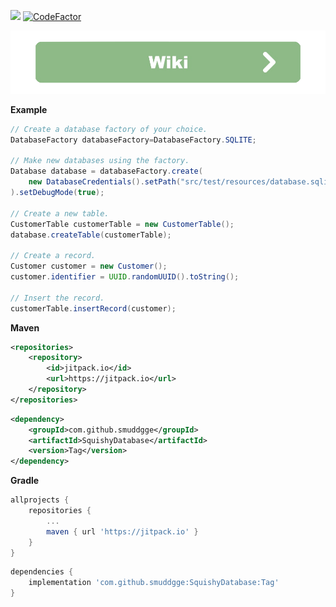 [![](https://jitpack.io/v/Smuddgge/SquishyDatabase.svg)](https://jitpack.io/#Smuddgge/SquishyDatabase)
[![CodeFactor](https://www.codefactor.io/repository/github/smuddgge/squishydatabase/badge)](https://www.codefactor.io/repository/github/smuddgge/squishydatabase)

<div align=center>
    <a href="https://smuddgge.gitbook.io/squishy-database/"><img src="./graphics/wiki.png" width="512"></a>
</div>

**Example**
```java
// Create a database factory of your choice.
DatabaseFactory databaseFactory=DatabaseFactory.SQLITE;

// Make new databases using the factory.
Database database = databaseFactory.create(
    new DatabaseCredentials().setPath("src/test/resources/database.sqlite3")
).setDebugMode(true);

// Create a new table.
CustomerTable customerTable = new CustomerTable();
database.createTable(customerTable);

// Create a record.
Customer customer = new Customer();
customer.identifier = UUID.randomUUID().toString();

// Insert the record.
customerTable.insertRecord(customer);
```

**Maven**
```xml
<repositories>
    <repository>
        <id>jitpack.io</id>
        <url>https://jitpack.io</url>
    </repository>
</repositories>
```
```xml
<dependency>
    <groupId>com.github.smuddgge</groupId>
    <artifactId>SquishyDatabase</artifactId>
    <version>Tag</version>
</dependency>
```

**Gradle**
```gradle
allprojects {
    repositories {
        ...
        maven { url 'https://jitpack.io' }
    }
}
```
```gradle
dependencies {
    implementation 'com.github.smuddgge:SquishyDatabase:Tag'
}
```
